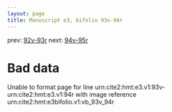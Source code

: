 ```yaml
---
layout: page
title: Manuscript e3, bifolio 93v-94r
---
```


prev: [92v-93r](../92v-93r/) next: [94v-95r](../94v-95r/)

# Bad data

Unable to format page for line urn:cite2:hmt:e3.v1:93v-urn:cite2:hmt:e3.v1:94r with image reference urn:cite2:hmt:e3bifolio.v1:vb_93v_94r
